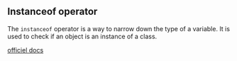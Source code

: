 ## Instanceof operator


The `instanceof` operator is a way to narrow down the type of a variable. It is used to check if an object is an instance of a class.

[officiel docs](https://www.typescriptlang.org/docs/handbook/2/narrowing.html#instanceof-narrowing)